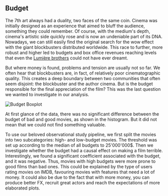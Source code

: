<script>
import { base } from "$app/paths";
</script>

<section class="justify">

## Budget

The 7th art always had a duality, two faces of the same coin. Cinema was initially designed as an experience that aimed to bluff the audience, something they could remember. Of course, with the medium's depth, cinema's artistic side quickly rose and is now an undeniable part of its DNA. Nowadays, we can still easily find the original search for the wow effect with the giant blockbusters distributed worldwide. This race to further, more robust and higher led to budgets and box office revenues reaching levels that even the [Lumière brothers](https://blog.scienceandmediamuseum.org.uk/the-lumiere-brothers-pioneers-of-cinema-and-colour-photography/) could not have ever dreamt. 

But where money is found, problems and tension are usually not so far. We often hear that blockbusters are, in fact, of relatively poor cinematographic quality. This creates a deep boundary between two communities that often seem disjoint: the blockbuster and the author cinema. But is the budget responsible for the final appreciation of the film? This was the last question we wanted to investigate in our analysis.

![Budget Boxplot]({base}/plots/budget_histplot.png)

At first glance of the data, there was no significant difference between the budget of bad and good movies, as shown in the histogram. But it did not mean that we could not find something valuable.


To use our beloved observational study pipeline, we first split the movies into two subcategories: high- and low-budget movies. The threshold was set up according to the median of all budgets to  25'000'000$. Then we investigate whether the budget had a causal effect on making a film terrible. Interestingly, we found a significant coefficient associated with the budget, and it was negative. Thus, movies with high budgets were more prone to good films than bad ones. This could be explained by the type of users rating movies on IMDB, favouring movies with features that need a lot of money. It could also be due to the fact that with more money, you can produce better FX, recruit great actors and reach the expectations of more elaborated plots.

</section>

